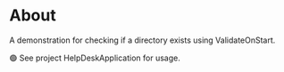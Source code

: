 ﻿# About

A demonstration for checking if a directory exists using ValidateOnStart.

🟢 See project HelpDeskApplication for usage.